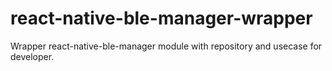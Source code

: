 # react-native-ble-manager-wrapper
Wrapper react-native-ble-manager module with repository and usecase for developer.
